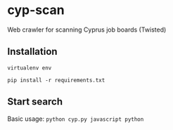 # cyp-scan
Web crawler for scanning Cyprus job boards (Twisted)

Installation
------------
`virtualenv env`

`pip install -r requirements.txt`

Start search
------------
Basic usage: `python cyp.py javascript python`  
 